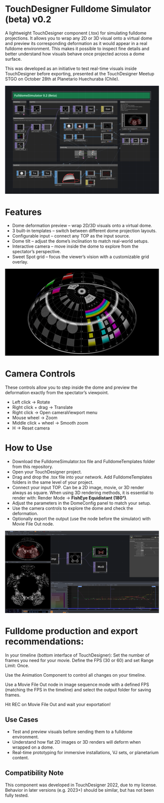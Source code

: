 # TouchDesigner Fulldome Simulator (beta) v0.2
A lightweight TouchDesigner component (.tox) for simulating fulldome projections. It allows you to wrap any 2D or 3D visual onto a virtual dome and preview its corresponding deformation as it would appear in a real fulldome environment. This makes it possible to inspect fine details and better understand how visuals behave once projected across a dome surface.

This was developed as an initiative to test real-time visuals inside TouchDesigner before exporting, presented at the TouchDesigner Meetup STGO on October 28th at Planetario Huechuraba (Chile).

![FulldomeSimulator](Screenshots/1.png)


# Features

- Dome deformation preview – wrap 2D/3D visuals onto a virtual dome.
- 3 built-in templates – switch between different dome projection layouts.
- Configurable input – connect any TOP as the input source.
- Dome tilt – adjust the dome’s inclination to match real-world setups.
- Interactive camera – move inside the dome to explore from the spectator’s perspective.
- Sweet Spot grid – focus the viewer’s vision with a customizable grid overlay.


![FulldomeSimulator](Screenshots/3.png)


# Camera Controls

These controls allow you to step inside the dome and preview the deformation exactly from the spectator’s viewpoint.

- Left click → Rotate
- Right click + drag → Translate
- Right click → Open cameraViewport menu
- Mouse wheel → Zoom
- Middle click + wheel → Smooth zoom
- H → Reset camera

# How to Use

- Download the FulldomeSimulator.tox file and FulldomeTemplates folder from this repository.
- Open your TouchDesigner project.
- Drag and drop the .tox file into your network. Add FulldomeTemplates folders in the same level of your project.
- Connect your input TOP. Can be a 2D image, movie, or 3D render always as square. When using 3D rendering methods, it is essential to render with: Render Mode → **FishEye Equidistant (180°)**.
- Adjust the parameters in the DomeConfig panel to match your setup.
- Use the camera controls to explore the dome and check the deformation.
- Optionally export the output (use the node before the simulator) with Movie File Out node.

![FulldomeSimulator](Screenshots/2.png)

# Fulldome production and export recommendations:

In your timeline (bottom interface of TouchDesigner): Set the number of frames you need for your movie. Define the FPS (30 or 60) and set Range Limit: Once.

Use the Animation Component to control all changes on your timeline.

Use a Movie File Out node in image sequence mode with a defined FPS (matching the FPS in the timeline) and select the output folder for saving frames.

Hit REC on Movie File Out and wait your exportation!

## Use Cases

- Test and preview visuals before sending them to a fulldome environment.
- Understand how flat 2D images or 3D renders will deform when wrapped on a dome.
- Real-time prototyping for immersive installations, VJ sets, or planetarium content.

## Compatibility Note

This component was developed in TouchDesigner 2022, due to my license.
Behavior in later versions (e.g. 2023+) should be similar, but has not been fully tested.